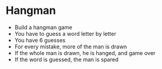 # Hangman

* Build a hangman game
* You have to guess a word letter by letter
* You have 6 guesses
* For every mistake, more of the man is drawn
* If the whole man is drawn, he is hanged, and game over
* If the word is guessed, the man is spared
